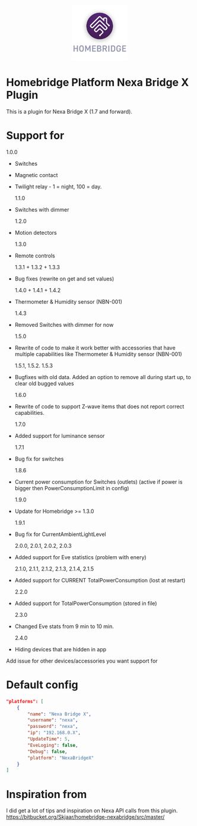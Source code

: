 <p align="center">
<img alt="Home Bridge logotype" src="https://github.com/homebridge/branding/raw/master/logos/homebridge-wordmark-logo-vertical.png" width="150">
</p>

# Homebridge Platform Nexa Bridge X Plugin

This is a plugin for Nexa Bridge X (1.7 and forward).

# Support for

1.0.0

- Switches
- Magnetic contact
- Twilight relay - 1 = night, 100 = day.

  1.1.0

- Switches with dimmer

  1.2.0

- Motion detectors

  1.3.0

- Remote controls

  1.3.1 + 1.3.2 + 1.3.3

- Bug fixes (rewrite on get and set values)

  1.4.0 + 1.4.1 + 1.4.2

- Thermometer & Humidity sensor (NBN-001)

  1.4.3

- Removed Switches with dimmer for now

  1.5.0

- Rewrite of code to make it work better with accessories that have multiple capabilities like Thermometer & Humidity sensor (NBN-001)

  1.5.1, 1.5.2. 1.5.3

- Bugfixes with old data. Added an option to remove all during start up, to clear old bugged values

  1.6.0

- Rewrite of code to support Z-wave items that does not report correct capabilities.

  1.7.0

- Added support for luminance sensor

  1.7.1

- Bug fix for switches

  1.8.6

- Current power consumption for Switches (outlets) (active if power is bigger then PowerConsumptionLimit in config)

  1.9.0

- Update for Homebridge >= 1.3.0

  1.9.1

- Bug fix for CurrentAmbientLightLevel

  2.0.0, 2.0.1, 2.0.2, 2.0.3

- Added support for Eve statistics (problem with enery)

  2.1.0, 2.1.1, 2.1.2, 2.1.3, 2.1.4, 2.1.5

- Added support for CURRENT TotalPowerConsumption (lost at restart)

  2.2.0

- Added support for TotalPowerConsumption (stored in file)

  2.3.0

- Changed Eve stats from 9 min to 10 min.

  2.4.0

- Hiding devices that are hidden in app

Add issue for other devices/accessories you want support for

# Default config

```json
"platforms": [
    {
        "name": "Nexa Bridge X",
        "username": "nexa",
        "password": "nexa",
        "ip": "192.168.0.X",
        "UpdateTime": 5,
        "EveLoging": false,
        "Debug": false,
        "platform": "NexaBridgeX"
    }
]
```

# Inspiration from

I did get a lot of tips and inspiration on Nexa API calls from this plugin.
https://bitbucket.org/Skjaar/homebridge-nexabridge/src/master/

